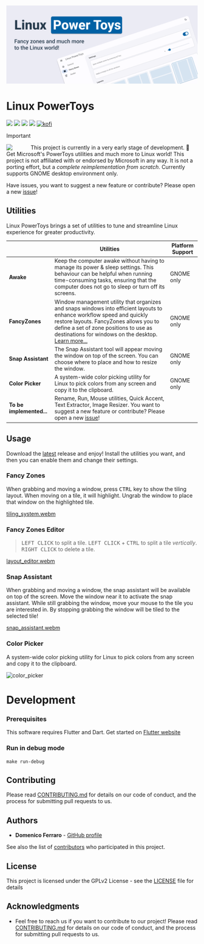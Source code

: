 ![Hero image for Linux PowerToys](./HeroImage.png)

# Linux PowerToys

![](https://img.shields.io/github/v/release/domferr/Linux-PowerToys)
![](https://img.shields.io/github/downloads/domferr/Linux-PowerToys/total)
![](https://img.shields.io/badge/Built%20with-Flutter-red)
![](https://img.shields.io/github/license/domferr/Linux-PowerToys)
[![kofi](https://img.shields.io/badge/Donate-on_Ko--fi-purple?logo=ko-fi)](https://ko-fi.com/domferr)

> [!IMPORTANT]
> <img src="https://raw.githubusercontent.com/domferr/Linux-PowerToys/main/assets/images/app_icon_256x256.png" align="left" width="64"/> This project is currently in a very early stage of development. 🚧 Get Microsoft's PowerToys utilities and much more to Linux world! This project is not affiliated with or endorsed by Microsoft in any way. It is not a porting effort, but a _complete reimplementation from scratch_. Currently supports GNOME desktop environment only.

Have issues, you want to suggest a new feature or contribute? Please open a new [issue](https://github.com/domferr/Linux-PowerToys/issues)!

## Utilities

Linux PowerToys brings a set of utilities to tune and streamline Linux experience for greater productivity.

|   | Utilities | Platform Support |
|---|---|---|
| **Awake**             | Keep the computer awake without having to manage its power & sleep settings. This behaviour can be helpful when running time-consuming tasks, ensuring that the computer does not go to sleep or turn off its screens.                                                                                                                                                                                                      | GNOME only |
| **FancyZones**        | Window management utility that organizes and snaps windows into efficient layouts to enhance workflow speed and quickly restore layouts. FancyZones allows you to define a set of zone positions to use as destinations for windows on the desktop. [Learn more...](./doc/FANCY_ZONES.md) | GNOME only |
| **Snap Assistant**    | The Snap Assistant tool will appear moving the window on top of the screen. You can choose where to place and how to resize the window. | GNOME only |
| **Color Picker**      | A system-wide color picking utility for Linux to pick colors from any screen and copy it to the clipboard. | GNOME only |
| **To be implemented...**            | Rename, Run, Mouse utilities, Quick Accent, Text Extractor, Image Resizer. You want to suggest a new feature or contribute? Please open a new [issue](https://github.com/domferr/Linux-PowerToys/issues)! | |

## Usage
Download the [latest](https://github.com/domferr/Linux-PowerToys/releases) release and enjoy! Install the utilities you want, and then you can enable them and change their settings.

### Fancy Zones ###
When grabbing and moving a window, press <kbd>CTRL</kbd> key to show the tiling layout. When moving on a tile, it will highlight. Ungrab the window to place that window on the highlighted tile.

[tiling_system.webm](https://github.com/domferr/modernwindowmanager/assets/14203981/a45ec416-ad39-458d-9b9f-cddce8b25666)

### Fancy Zones Editor ###
> <kbd>LEFT CLICK</kbd> to split a tile. <kbd>LEFT CLICK</kbd> + <kbd>CTRL</kbd> to split a tile _vertically_. <kbd>RIGHT CLICK</kbd> to delete a tile.

[layout_editor.webm](https://github.com/domferr/modernwindowmanager/assets/14203981/c6e05589-69d9-4fa3-a4df-61ee875cf9e1)

### Snap Assistant ###
When grabbing and moving a window, the snap assistant will be available on top of the screen. Move the window near it to activate the snap assistant. While still grabbing the window, move your mouse to the tile you are interested in. By stopping grabbing the window will be tiled to the selected tile!

[snap_assistant.webm](https://github.com/domferr/modernwindowmanager/assets/14203981/33511582-fa92-445e-b1ba-8b08f9a8e43a)

### Color Picker ###
A system-wide color picking utility for Linux to pick colors from any screen and copy it to the clipboard.

![color_picker](https://github.com/domferr/Linux-PowerToys/assets/14203981/1d425b9b-015c-4387-a6f3-d90231660464)

# Development
### Prerequisites

This software requires Flutter and Dart. Get started on [Flutter website](https://docs.flutter.dev/get-started/install)

### Run in debug mode

```
make run-debug
```

## Contributing

Please read [CONTRIBUTING.md](https://github.com/domferr/Linux-PowerToys/blob/main/CONTRIBUTING.md) for details on our code of conduct, and the process for submitting pull requests to us.

## Authors

* **Domenico Ferraro** - [GitHub profile](https://github.com/domferr)

See also the list of [contributors](https://github.com/domferr/Linux-PowerToys/graphs/contributors) who participated in this project.

## License

This project is licensed under the GPLv2 License - see the [LICENSE](https://github.com/domferr/Linux-PowerToys/blob/main/LICENSE) file for details

## Acknowledgments

* Feel free to reach us if you want to contribute to our project! Please read [CONTRIBUTING.md](https://github.com/domferr/Linux-PowerToys/blob/main/CONTRIBUTING.md) for details on our code of conduct, and the process for submitting pull requests to us.
